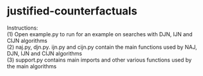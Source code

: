 # justified-counterfactuals

Instructions:\
(1) Open example.py to run for an example on searches with DJN, IJN and CIJN algorithms\
(2) naj.py, djn.py. ijn.py and cijn.py contain the main functions used by NAJ, DJN, IJN and CIJN algorithms\
(3) support.py contains main imports and other various functions used by the main algorithms

